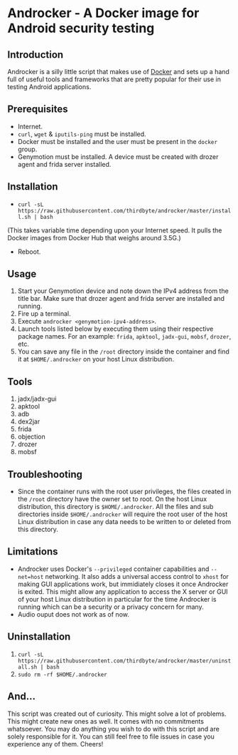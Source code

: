 # Androcker - A Docker image for Android security testing

## Introduction

Androcker is a silly little script that makes use of [Docker](https://www.docker.com/) and sets up a hand full of useful tools and frameworks that are pretty popular for their use in testing Android applications.

## Prerequisites
+ Internet.
+ `curl`, `wget` & `iputils-ping` must be installed.
+ Docker must be installed and the user must be present in the `docker` group.
+ Genymotion must be installed. A device must be created with drozer agent and frida server installed. 

## Installation

+ `curl -sL https://raw.githubusercontent.com/thirdbyte/androcker/master/install.sh | bash`

(This takes variable time depending upon your Internet speed. It pulls the Docker images from Docker Hub that weighs around 3.5G.)

+ Reboot.

## Usage

1. Start your Genymotion device and note down the IPv4 address from the title bar. Make sure that drozer agent and frida server are installed and running.
2. Fire up a terminal.
3. Execute `androcker <genymotion-ipv4-address>`.
4. Launch tools listed below by executing them using their respective package names. For an example: `frida`, `apktool`, `jadx-gui`, `mobsf`, `drozer`, etc.
5. You can save any file in the `/root` directory inside the container and find it at `$HOME/.androcker` on your host Linux distribution.

## Tools

1. jadx/jadx-gui
2. apktool
3. adb
4. dex2jar
5. frida
6. objection
7. drozer
8. mobsf

## Troubleshooting

+ Since the container runs with the root user privileges, the files created in the `/root` directory have the owner set to root. On the host Linux distribution, this directory is `$HOME/.androcker`. All the files and sub directories inside `$HOME/.androcker` will require the root user of the host Linux distribution in case any data needs to be written to or deleted from this directory.

## Limitations

+ Androcker uses Docker's `--privileged` container capabilities and `--net=host` networking. It also adds a universal access control to `xhost` for making GUI applications work, but immidiately closes it once Androcker is exited. This might allow any application to access the X server or GUI of your host Linux distribution in particular for the time Androcker is running which can be a security or a privacy concern for many.
+ Audio ouput does not work as of now.

## Uninstallation

1. `curl -sL https://raw.githubusercontent.com/thirdbyte/androcker/master/uninstall.sh | bash`
2. `sudo rm -rf $HOME/.androcker`

## And...

This script was created out of curiosity. This might solve a lot of problems. This might create new ones as well. It comes with no commitments whatsoever. You may do anything you wish to do with this script and are solely responsible for it. You can still feel free to file issues in case you experience any of them. Cheers!
